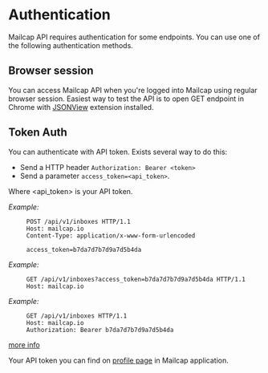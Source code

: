 # Authentication

Mailcap API requires authentication for some endpoints. You can use one of the following authentication methods.

## Browser session

You can access Mailcap API when you're logged into Mailcap using regular browser session. Easiest way to test the API is to open GET endpoint in Chrome with [JSONView](https://chrome.google.com/webstore/detail/jsonview/chklaanhfefbnpoihckbnefhakgolnmc) extension installed.

## Token Auth

You can authenticate with API token. Exists several way to do this:

- Send a HTTP header ```Authorization: Bearer <token>```
- Send a parameter ```access_token=<api_token>```.

Where <api_token> is your API token.

_Example:_
```
     POST /api/v1/inboxes HTTP/1.1
     Host: mailcap.io
     Content-Type: application/x-www-form-urlencoded

     access_token=b7da7d7b7d9a7d5b4da
```
_Example:_
```
     GET /api/v1/inboxes?access_token=b7da7d7b7d9a7d5b4da HTTP/1.1
     Host: mailcap.io
```
_Example:_
```
     GET /api/v1/inboxes HTTP/1.1
     Host: mailcap.io
     Authorization: Bearer b7da7d7b7d9a7d5b4da
```
[more info](http://tools.ietf.org/html/rfc6750)

Your API token you can find on [profile page](https://mailcap.io/setting) in Mailcap application.

